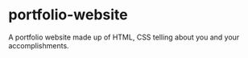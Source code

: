 # portfolio-website
A portfolio website made up of HTML,
CSS telling about you and your
accomplishments.
